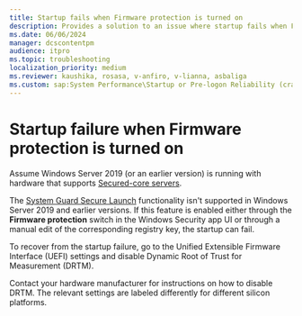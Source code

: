 ```yaml
---
title: Startup fails when Firmware protection is turned on
description: Provides a solution to an issue where startup fails when Firmware protection is turned on.
ms.date: 06/06/2024
manager: dcscontentpm
audience: itpro
ms.topic: troubleshooting
localization_priority: medium
ms.reviewer: kaushika, rosasa, v-anfiro, v-lianna, asbaliga
ms.custom: sap:System Performance\Startup or Pre-logon Reliability (crash, errors, bug check or Blue Screen), csstroubleshoot
---
```

# Startup failure when Firmware protection is turned on

Assume Windows Server 2019 (or an earlier version) is running with hardware that supports [Secured-core servers](/windows-server/security/secured-core-server).

The [System Guard Secure Launch](/windows/security/threat-protection/windows-defender-system-guard/system-guard-secure-launch-and-smm-protection#windows-security-center) functionality isn't supported in Windows Server 2019 and earlier versions. If this feature is enabled either through the **Firmware protection** switch in the Windows Security app UI or through a manual edit of the corresponding registry key, the startup can fail.

To recover from the startup failure, go to the Unified Extensible Firmware Interface (UEFI) settings and disable Dynamic Root of Trust for Measurement (DRTM).

Contact your hardware manufacturer for instructions on how to disable DRTM. The relevant settings are labeled differently for different silicon platforms.

